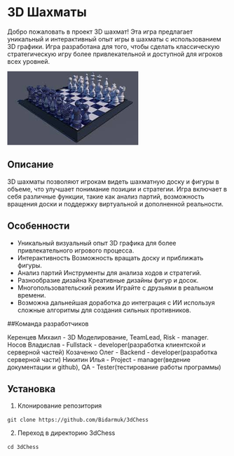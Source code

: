 # 3D Шахматы

Добро пожаловать в проект 3D шахмат! Эта игра предлагает уникальный и интерактивный опыт игры в шахматы с использованием 3D графики. Игра разработана для того, чтобы сделать классическую стратегическую игру более привлекательной и доступной для игроков всех уровней.

![Logotype](./images/chess1.jpg)

## Описание

3D шахматы позволяют игрокам видеть шахматную доску и фигуры в объеме, что улучшает понимание позиции и стратегии. Игра включает в себя различные функции, такие как анализ партий, возможность вращения доски и поддержку виртуальной и дополненной реальности.

## Особенности

- Уникальный визуальный опыт 3D графика для более привлекательного игрового процесса.
- Интерактивность Возможность вращать доску и приближать фигуры.
- Анализ партий Инструменты для анализа ходов и стратегий.
- Разнообразие дизайна Креативные дизайны фигур и досок.
- Многопользовательский режим Играйте с друзьями в реальном времени.
- Возможна дальнейшая доработка до интеграция с ИИ используя сложные алгоритмы для создания сильных противников.

##Команда разработчиков

Керенцев Михаил - 3D Моделирование, TeamLead, Risk - manager.
Носов Владислав - Fullstack - developer(разработка клиентской и серверной частей)
Козаченко Олег - Backend - developer(разработка серверной части)
Никитин Илья - Project - manager(ведение документации и github), QA - Tester(тестирование работы программы)

## Установка

1. Клонирование репозитория 

```git clone https://github.com/Bidarmuk/3dChess```

2. Переход в директорию 3dChess

```cd 3dChess```